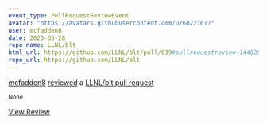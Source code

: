 ```yaml
---
event_type: PullRequestReviewEvent
avatar: "https://avatars.githubusercontent.com/u/6822101?"
user: mcfadden8
date: 2023-05-28
repo_name: LLNL/blt
html_url: https://github.com/LLNL/blt/pull/639#pullrequestreview-1448350549
repo_url: https://github.com/LLNL/blt
---
```


<a href='https://github.com/mcfadden8' target='_blank'>mcfadden8</a> <a href='https://github.com/LLNL/blt/pull/639#pullrequestreview-1448350549' target='_blank'>reviewed</a> a <a href='https://github.com/LLNL/blt/pull/639' target='_blank'>LLNL/blt pull request</a>

<small>None</small>

<a href='https://github.com/LLNL/blt/pull/639#pullrequestreview-1448350549' target='_blank'>View Review</a>